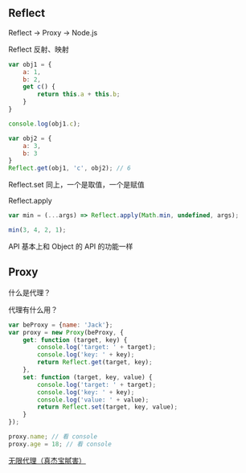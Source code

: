 Reflect
---
Reflect -> Proxy -> Node.js 

Reflect 反射、映射

```javascript
var obj1 = {
    a: 1,
    b: 2,
    get c() {
        return this.a + this.b;
    }
}

console.log(obj1.c);

var obj2 = {
    a: 3,
    b: 3
}
Reflect.get(obj1, 'c', obj2); // 6
```

Reflect.set 同上，一个是取值，一个是赋值

Reflect.apply

```javascript
var min = (...args) => Reflect.apply(Math.min, undefined, args);

min(3, 4, 2, 1);
```

API 基本上和 Object 的 API 的功能一样

Proxy
---
什么是代理？

代理有什么用？

```javascript
var beProxy = {name: 'Jack'};
var proxy = new Proxy(beProxy, {
    get: function (target, key) {
        console.log('target: ' + target);
        console.log('key: ' + key);
        return Reflect.get(target, key);
    },
    set: function (target, key, value) {
        console.log('target: ' + target);
        console.log('key: ' + key);
        console.log('value: ' + value);
        return Reflect.set(target, key, value);
    }
});

proxy.name; // 看 console
proxy.age = 18; // 看 console
```

[无限代理（真杰宝腻害）](https://hacks.mozilla.org/2015/07/es6-in-depth-proxies-and-reflect/)
